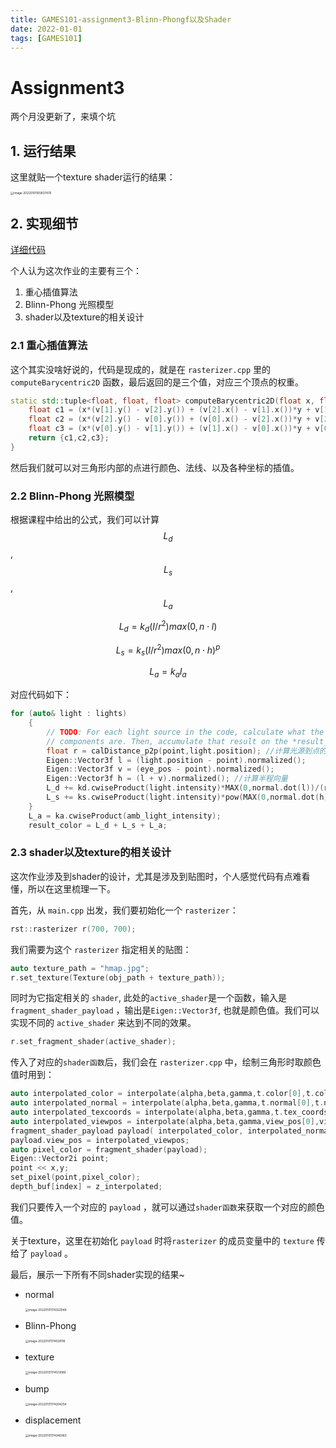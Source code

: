 ```yaml
---
title: GAMES101-assignment3-Blinn-Phongf以及Shader
date: 2022-01-01
tags: [GAMES101]
---
```

# Assignment3

两个月没更新了，来填个坑

## 1. 运行结果

这里就贴一个texture shader运行的结果：

<img src="https://raw.githubusercontent.com/ljhgpp/whatisthis/main/static/image-20220101165837476.png" alt="image-20220101165837476" style="zoom: 33%;" />

## 2. 实现细节

[详细代码](https://github.com/LJHG/GAMES101-assignments)

个人认为这次作业的主要有三个：

1. 重心插值算法
2. Blinn-Phong 光照模型
3. shader以及texture的相关设计



### 2.1 重心插值算法

这个其实没啥好说的，代码是现成的，就是在 `rasterizer.cpp` 里的 `computeBarycentric2D` 函数，最后返回的是三个值，对应三个顶点的权重。

```cpp
static std::tuple<float, float, float> computeBarycentric2D(float x, float y, const Vector4f* v){
    float c1 = (x*(v[1].y() - v[2].y()) + (v[2].x() - v[1].x())*y + v[1].x()*v[2].y() - v[2].x()*v[1].y()) / (v[0].x()*(v[1].y() - v[2].y()) + (v[2].x() - v[1].x())*v[0].y() + v[1].x()*v[2].y() - v[2].x()*v[1].y());
    float c2 = (x*(v[2].y() - v[0].y()) + (v[0].x() - v[2].x())*y + v[2].x()*v[0].y() - v[0].x()*v[2].y()) / (v[1].x()*(v[2].y() - v[0].y()) + (v[0].x() - v[2].x())*v[1].y() + v[2].x()*v[0].y() - v[0].x()*v[2].y());
    float c3 = (x*(v[0].y() - v[1].y()) + (v[1].x() - v[0].x())*y + v[0].x()*v[1].y() - v[1].x()*v[0].y()) / (v[2].x()*(v[0].y() - v[1].y()) + (v[1].x() - v[0].x())*v[2].y() + v[0].x()*v[1].y() - v[1].x()*v[0].y());
    return {c1,c2,c3};
}
```

然后我们就可以对三角形内部的点进行颜色、法线、以及各种坐标的插值。



### 2.2 Blinn-Phong 光照模型

根据课程中给出的公式，我们可以计算 $$ L_d $$ , $$ L_s $$, $$ L_a $$


$$
L_d = k_d(I/r^2)max(0,n\cdot l)
$$

$$
L_s = k_s(I/r^2)max(0,n\cdot h)^p
$$

$$
L_a = k_aI_a
$$

对应代码如下：

```cpp
for (auto& light : lights)
    {
        // TODO: For each light source in the code, calculate what the *ambient*, *diffuse*, and *specular* 
        // components are. Then, accumulate that result on the *result_color* object.
        float r = calDistance_p2p(point,light.position); //计算光源到点的距离
        Eigen::Vector3f l = (light.position - point).normalized();
        Eigen::Vector3f v = (eye_pos - point).normalized();
        Eigen::Vector3f h = (l + v).normalized(); //计算半程向量
        L_d += kd.cwiseProduct(light.intensity)*MAX(0,normal.dot(l))/(r*r);
        L_s += ks.cwiseProduct(light.intensity)*pow(MAX(0,normal.dot(h)),8)/(r*r); //p设置为8
    }
    L_a = ka.cwiseProduct(amb_light_intensity);
    result_color = L_d + L_s + L_a;
```



### 2.3 shader以及texture的相关设计

这次作业涉及到shader的设计，尤其是涉及到贴图时，个人感觉代码有点难看懂，所以在这里梳理一下。

首先，从 `main.cpp` 出发，我们要初始化一个 `rasterizer`：

```cpp
rst::rasterizer r(700, 700);
```

我们需要为这个 `rasterizer` 指定相关的贴图：

```cpp
auto texture_path = "hmap.jpg";
r.set_texture(Texture(obj_path + texture_path));
```

同时为它指定相关的 `shader`, 此处的`active_shader`是一个函数，输入是`fragment_shader_payload` ，输出是`Eigen::Vector3f`, 也就是颜色值。我们可以实现不同的 `active_shader` 来达到不同的效果。

```cpp
r.set_fragment_shader(active_shader);
```

传入了对应的`shader函数`后，我们会在 `rasterizer.cpp` 中，绘制三角形时取颜色值时用到：

```cpp
auto interpolated_color = interpolate(alpha,beta,gamma,t.color[0],t.color[1],t.color[2],1);
auto interpolated_normal = interpolate(alpha,beta,gamma,t.normal[0],t.normal[1],t.normal[2],1);
auto interpolated_texcoords = interpolate(alpha,beta,gamma,t.tex_coords[0],t.tex_coords[1],t.tex_coords[2],1);
auto interpolated_viewpos = interpolate(alpha,beta,gamma,view_pos[0],view_pos[1],view_pos[2],1);
fragment_shader_payload payload( interpolated_color, interpolated_normal.normalized(), interpolated_texcoords, texture ? &*texture : nullptr);
payload.view_pos = interpolated_viewpos;
auto pixel_color = fragment_shader(payload);
Eigen::Vector2i point;
point << x,y;
set_pixel(point,pixel_color);
depth_buf[index] = z_interpolated;
```

我们只要传入一个对应的 `payload` ，就可以通过`shader函数`来获取一个对应的颜色值。

关于texture，这里在初始化 `payload` 时将`rasterizer` 的成员变量中的 `texture` 传给了 `payload` 。



最后，展示一下所有不同shader实现的结果~

* normal

  <img src="https://raw.githubusercontent.com/ljhgpp/whatisthis/main/static/image-20220101174322948.png" alt="image-20220101174322948" style="zoom:33%;" />

* Blinn-Phong

  <img src="https://raw.githubusercontent.com/ljhgpp/whatisthis/main/static/image-20220101174038116.png" alt="image-20220101174038116" style="zoom:33%;" />

* texture

  <img src="https://raw.githubusercontent.com/ljhgpp/whatisthis/main/static/image-20220101174123089.png" alt="image-20220101174123089" style="zoom:33%;" />

* bump

  <img src="https://raw.githubusercontent.com/ljhgpp/whatisthis/main/static/image-20220101174204254.png" alt="image-20220101174204254" style="zoom:33%;" />

* displacement

  <img src="https://raw.githubusercontent.com/ljhgpp/whatisthis/main/static/image-20220101174246060.png" alt="image-20220101174246060" style="zoom:33%;" />



